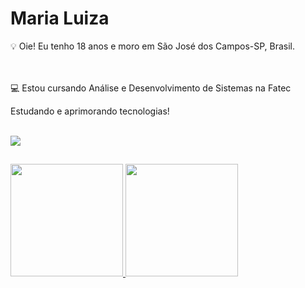 <h1 align="left">Maria Luiza</h1>
💡 Oie! Eu tenho 18 anos e moro em São José dos Campos-SP, Brasil.<!-- Social Section -->
</br>
</br>
</br>
<p> 💻 Estou cursando Análise e Desenvolvimento de Sistemas na Fatec</p>
Estudando e aprimorando tecnologias!
</br>
</br>
<p align="left">
  <a href="https://skillicons.dev">
    <img src="https://skillicons.dev/icons?i=html,css,vscode,python,flask,bootstrap,java,eclipse" />
  </a>
</p>
          
##
<div>
<a href="https://github.com/mluizaguedes">
<img loading="lazy" height="180em" src="https://github-readme-stats.vercel.app/api/top-langs/?username=mluizaguedes&layout=compact&langs_count=7&theme=shadow_blue&show_icons=true"/>
<img loading="lazy" height="180em" src="https://github-readme-stats.vercel.app/api?username=mluizaguedes&show_icons=true&theme=shadow_blue&show_icons=true&include_all_commits=true&count_private=true"/>
</div>
